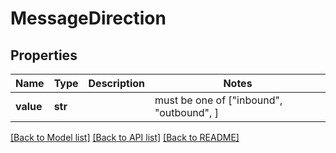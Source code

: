 # MessageDirection

## Properties
Name | Type | Description | Notes
------------ | ------------- | ------------- | -------------
**value** | **str** |  |  must be one of ["inbound", "outbound", ]

[[Back to Model list]](../README.md#documentation-for-models) [[Back to API list]](../README.md#documentation-for-api-endpoints) [[Back to README]](../README.md)


